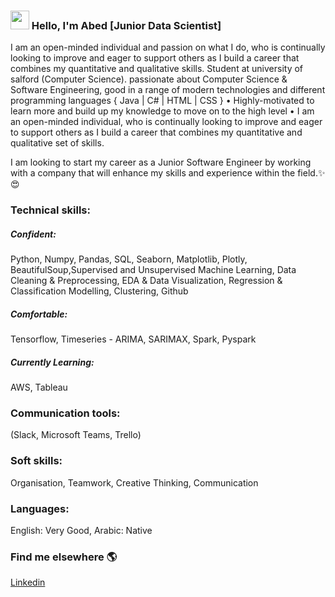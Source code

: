 ### <img src="https://media.giphy.com/media/hvRJCLFzcasrR4ia7z/giphy.gif" width="30px"> Hello, I'm Abed [Junior Data Scientist]

I am an open-minded individual and passion on what I do, who is continually looking to improve and eager to support others as I build a career that combines my quantitative and qualitative skills.
Student at university of salford (Computer Science).
passionate about Computer Science & Software Engineering, good in a range of modern technologies and different programming languages { Java | C# | HTML | CSS }
• Highly-motivated to learn more and build up my knowledge to move on to the high level
• I am an open-minded individual, who is continually looking to improve and eager to support others as I build a career that combines my quantitative and qualitative set of skills.

I am looking to start my career as a Junior Software Engineer by working with a company that will enhance my skills and experience within the field.✨😍

### Technical skills:
##### Confident:
Python, Numpy, Pandas, SQL, Seaborn, Matplotlib, Plotly, BeautifulSoup,Supervised and Unsupervised Machine Learning,
Data Cleaning & Preprocessing, EDA & Data Visualization, Regression & Classification Modelling, Clustering, Github
##### Comfortable:
Tensorflow, Timeseries - ARIMA, SARIMAX, Spark, Pyspark
##### Currently Learning:
AWS, Tableau
### Communication tools:
(Slack, Microsoft Teams, Trello)
### Soft skills:
Organisation, Teamwork, Creative Thinking, Communication
### Languages:
English: Very Good, Arabic: Native


### Find me elsewhere 🌎

[Linkedin](https://www.linkedin.com/in/lamia-arnous/)
